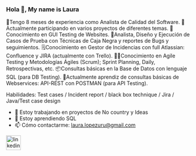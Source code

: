 ### Hola 👋, My name is Laura
🐞Tengo 8 meses de experiencia como Analista de Calidad del Software.
📢Actualmente participando en varios proyectos de diferentes temas.
👔Conocimiento en GUI Testing de Websites. 
📝Analista, Diseño y Ejecución de Casos de Prueba con Técnicas de Caja Negra y reportes de Bugs y seguimientos.
🗒Conocimiento en Gestor de Incidencias con full Atlassian: Confluence y JIRA (actualmente con Trello).
🐱‍🏍Conocimiento en Agile Testing y Metodologías Ágiles (Scrum); Sprint Planning, Daily, Retrospectivas, etc.
📦Consultas básicas en la Base de Datos con lenguaje SQL (para DB Testing).
🚀Actualmente aprendiz de consultas básicas de Webservices: API-REST con POSTMAN (para API Testing).

Habilidades: Test cases / Incident report / black box technique / Jira / Java/Test case design

- 🔭 Estoy trabajando en proyectos de No country y Ideas
- 🌱 Estoy aprendiendo SQL 
- 📫 Cómo contactarme: laura.lopezuru@gmail.com 


[<img src='https://cdn.jsdelivr.net/npm/simple-icons@3.0.1/icons/linkedin.svg' alt='linkedin' height='40'>](https://www.linkedin.com/in/https://www.linkedin.com/in/laura-lopez-qa//)  

